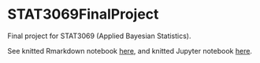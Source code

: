 # STAT3069FinalProject
Final project for STAT3069 (Applied Bayesian Statistics).

See knitted Rmarkdown notebook [here](https://htmlpreview.github.io/?https://github.com/bbeardsall/STAT3069FinalProject/blob/main/stat3069_finalProject_R.html),
and knitted Jupyter notebook [here](https://htmlpreview.github.io/?https://github.com/bbeardsall/STAT3069FinalProject/blob/main/STAT3069_FinalProject_Python.html).
